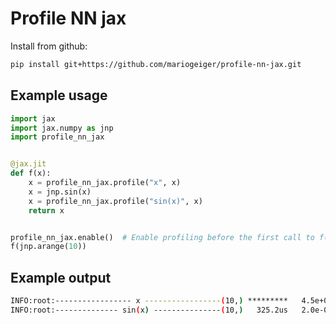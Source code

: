 # Profile NN jax

Install from github:

```bash
pip install git+https://github.com/mariogeiger/profile-nn-jax.git
```

## Example usage

```python
import jax
import jax.numpy as jnp
import profile_nn_jax


@jax.jit
def f(x):
    x = profile_nn_jax.profile("x", x)
    x = jnp.sin(x)
    x = profile_nn_jax.profile("sin(x)", x)
    return x


profile_nn_jax.enable()  # Enable profiling before the first call to f() (before the first compilation)
f(jnp.arange(10))
```

## Example output

```bash
INFO:root:----------------- x -----------------(10,) *********   4.5e+00 ± 5.3e+00 [ 0.0e+00, 9.0e+00] i32
INFO:root:-------------- sin(x) ---------------(10,)   325.2us   2.0e-01 ± 6.9e-01 [-9.6e-01, 9.9e-01] f32
```

